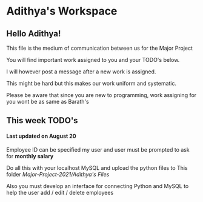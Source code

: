 # Adithya's Workspace

## Hello Adithya!

This file is the medium of communication between us for the Major Project

You will find important work assigned to you and your TODO's below.

I will however post a message after a new work is assigned. 

This might be hard but this makes our work uniform and systematic.

Please be aware that since you are new to programming, work assigning for you wont be as same as Barath's

## This week TODO's
#### Last updated on August 20


Employee ID can be specified my user and user must be prompted to ask for **monthly salary**

Do all this with your localhost MySQL and upload the python files to This folder _Major-Project-2021/Adithya's Files_

Also you must develop an interface for connecting Python and MySQL to help the user add / edit / delete employees
